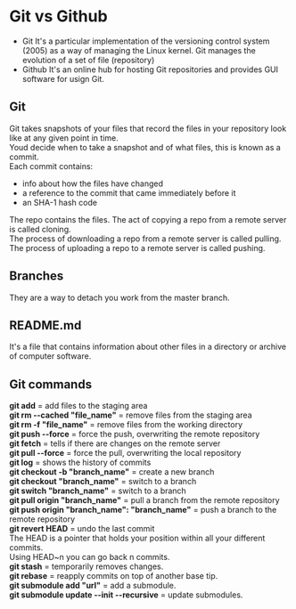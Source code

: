 # Git vs Github
- Git
It's a particular implementation of the versioning control system (2005) as a way of managing the Linux kernel. Git manages the evolution of a set of file (repository)
- Github
It's an online hub for hosting Git repositories and provides GUI software for usign Git.

## Git
Git takes snapshots of your files that record the files in your repository look like at any given point in time. <br>
Youd decide when to take a snapshot and of what files, this is known as a commit. <br>
Each commit contains:
- info about how the files have changed
- a reference to the commit that came immediately before it
- an SHA-1 hash code

The repo contains the files. The act of copying a repo from a remote server is called cloning. <br>
The process of downloading a repo from a remote server is called pulling. <br>
The process of uploading a repo to a remote server is called pushing. <br>

## Branches
They are a way to detach you work from the master branch. <br>

## README.md
It's a file that contains information about other files in a directory or archive of computer software. <br>

## Git commands
**git add** = add files to the staging area <br>
**git rm --cached "file_name"**	= remove files from the staging area <br>
**git rm -f "file_name"** = remove files from the working directory <br>
**git push --force** = force the push, overwriting the remote repository <br>
**git fetch** = tells if there are changes on the remote server <br>
**git pull --force** = force the pull, overwriting the local repository <br>
**git log** = shows the history of commits <br>
**git checkout -b "branch_name"** = create a new branch <br>
**git checkout "branch_name"** = switch to a branch <br>
**git switch "branch_name"** = switch to a branch <br>
**git pull origin "branch_name"** = pull a branch from the remote repository <br>
**git push origin "branch_name": "branch_name"** = push a branch to the remote repository <br>
**git revert HEAD** = undo the last commit <br>
The HEAD is a pointer that holds your position within all your different commits. <br> 
Using HEAD~n you can go back n commits. <br>
**git stash** = temporarily removes changes. <br>
**git rebase** = reapply commits on top of another base tip. <br>
**git submodule add "url"** = add a submodule. <br>
**git submodule update --init --recursive** = update submodules. <br>
